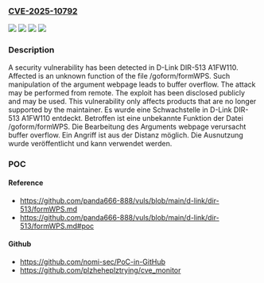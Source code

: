 ### [CVE-2025-10792](https://cve.mitre.org/cgi-bin/cvename.cgi?name=CVE-2025-10792)
![](https://img.shields.io/static/v1?label=Product&message=DIR-513&color=blue)
![](https://img.shields.io/static/v1?label=Version&message=A1FW110%20&color=brightgreen)
![](https://img.shields.io/static/v1?label=Vulnerability&message=Buffer%20Overflow&color=brightgreen)
![](https://img.shields.io/static/v1?label=Vulnerability&message=Memory%20Corruption&color=brightgreen)

### Description

A security vulnerability has been detected in D-Link DIR-513 A1FW110. Affected is an unknown function of the file /goform/formWPS. Such manipulation of the argument webpage leads to buffer overflow. The attack may be performed from remote. The exploit has been disclosed publicly and may be used. This vulnerability only affects products that are no longer supported by the maintainer.
Es wurde eine Schwachstelle in D-Link DIR-513 A1FW110 entdeckt. Betroffen ist eine unbekannte Funktion der Datei /goform/formWPS. Die Bearbeitung des Arguments webpage verursacht buffer overflow. Ein Angriff ist aus der Distanz möglich. Die Ausnutzung wurde veröffentlicht und kann verwendet werden.

### POC

#### Reference
- https://github.com/panda666-888/vuls/blob/main/d-link/dir-513/formWPS.md
- https://github.com/panda666-888/vuls/blob/main/d-link/dir-513/formWPS.md#poc

#### Github
- https://github.com/nomi-sec/PoC-in-GitHub
- https://github.com/plzheheplztrying/cve_monitor

